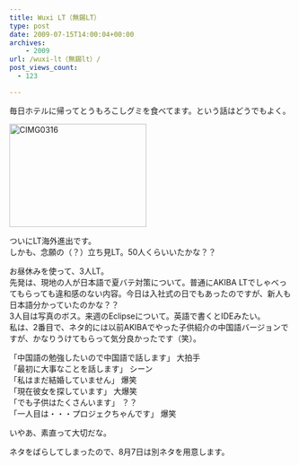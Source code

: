 ```yaml
---
title: Wuxi LT（無錫LT）
type: post
date: 2009-07-15T14:00:04+00:00
archives:
    - 2009
url: /wuxi-lt（無錫lt）/
post_views_count:
  - 123

---
```

毎日ホテルに帰ってとうもろこしグミを食べてます。という話はどうでもよく。

[<img style="border-bottom: 0px; border-left: 0px; display: inline; border-top: 0px; border-right: 0px" title="CIMG0316" border="0" alt="CIMG0316" src="https://i0.wp.com/jqinglong.html.xdomain.jp/bimg/CIMG0316_thumb.jpg?resize=244%2C184" width="244" height="184" data-recalc-dims="1" />][1] 

ついにLT海外進出です。  
しかも、念願の（？）立ち見LT。50人くらいいたかな？？

お昼休みを使って、3人LT。  
先発は、現地の人が日本語で夏バテ対策について。普通にAKIBA LTでしゃべってもらっても違和感のない内容。今日は入社式の日でもあったのですが、新人も日本語分かっていたのかな？？  
3人目は写真のボス。来週のEclipseについて。英語で書くとIDEみたい。  
私は、2番目で、ネタ的には以前AKIBAでやった子供紹介の中国語バージョンですが、かなりうけてもらって気分良かったです（笑）。

「中国語の勉強したいので中国語で話します」 大拍手  
「最初に大事なことを話します」 シーン  
「私はまだ結婚していません」 爆笑  
「現在彼女を探しています」 大爆笑  
「でも子供はたくさんいます」 ？？  
「一人目は・・・プロジェクちゃんです」 爆笑

いやあ、素直って大切だな。

ネタをばらしてしまったので、8月7日は別ネタを用意します。

 [1]: https://i2.wp.com/jqinglong.html.xdomain.jp/bimg/CIMG0316.jpg